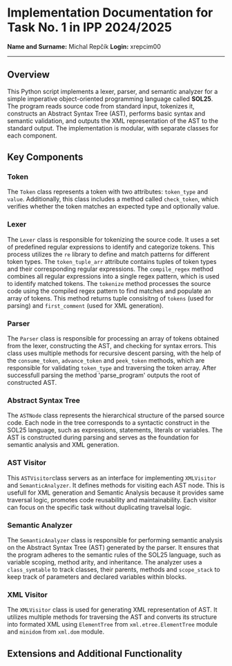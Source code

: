 # Implementation Documentation for Task No. 1 in IPP 2024/2025
**Name and Surname:** Michal Repčík
**Login:** xrepcim00

---
## Overview
This Python script implements a lexer, parser, and semantic analyzer for a simple imperative object-oriented programming language called **SOL25**. The program reads source code from standard input, tokenizes it, constructs an Abstract Syntax Tree (AST), performs basic syntax and semantic validation, and outputs the XML representation of the AST to the standard output. The implementation is modular, with separate classes for each component.

## Key Components
### Token
The `Token` class represents a token with two attributes: `token_type` and `value`. Additionally, this class includes a method called `check_token`, which verifies whether the token matches an expected type and optionally value.

### Lexer
The `Lexer` class is responsible for tokenizing the source code. It uses a set of predefined regular expressions to identify and categorize tokens. This process utilizes the `re` library to define and match patterns for different token types. The `token_tuple_arr` attribute contains tuples of token types and their corresponding regular expressions. The `compile_regex` method combines all regular expressions into a single regex pattern, which is used to identify matched tokens. The `tokenize` method processes the source code using the compiled regex pattern to find matches and populate an array of tokens. This method returns tuple consisitng of `tokens` (used for parsing) and `first_comment` (used for XML generation).

### Parser
The `Parser` class is responsible for processing an array of tokens obtained from the lexer, constructing the AST, and checking for syntax errors. This class uses multiple methods for recursive descent parsing, with the help of the `consume_token`, `advance_token` and `peek_token` methods, which are responsible for validating `token_type` and traversing the token array. After successfull parsing the method 'parse_program' outputs the root of constructed AST.

### Abstract Syntax Tree
The `ASTNode` class represents the hierarchical structure of the parsed source code. Each node in the tree corresponds to a syntactic construct in the SOL25 language, such as expressions, statements, literals or variables. The AST is constructed during parsing and serves as the foundation for semantic analysis and XML generation.

### **AST Visitor**
This `ASTVisitor`class servers as an interface for implementing `XMLVisitor` and `SemanticAnalyzer`. It defines methods for visiting each AST node. This is usefull for XML generation and Semantic Analysis because it provides same traversal logic, promotes code reusability and maintainability. Each visitor can focus on the specific task without duplicating travelsal logic.

### Semantic Analyzer
The `SemanticAnalyzer` class is responsible for performing semantic analysis on the Abstract Syntax Tree (AST) generated by the parser. It ensures that the program adheres to the semantic rules of the SOL25 language, such as variable scoping, method arity, and inheritance. The analyzer uses a `class_symtable` to track classes, their parents, methods and `scope_stack` to keep track of parameters and declared variables within blocks.

### XML Visitor
The `XMLVisitor` class is used for generating XML representation of AST. It utilizes multiple methods for traversing
the AST and converts its structure into formated XML using `ElementTree` from `xml.etree.ElementTree` module and `minidom` from `xml.dom` module.

## Extensions and Additional Functionality
